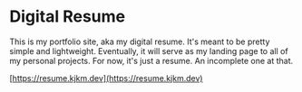 # Digital Resume
This is my portfolio site, aka my digital resume. It's meant to be pretty simple and lightweight. Eventually, it will serve as my landing page to all of my personal projects. For now, it's just a resume. An incomplete one at that.

[https://resume.kjkm.dev](https://resume.kjkm.dev)